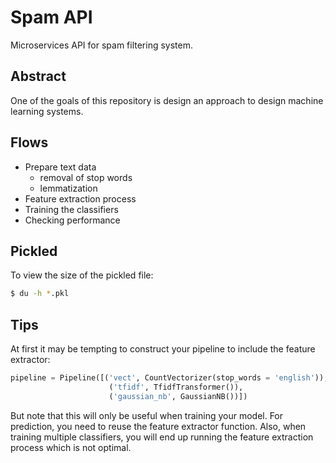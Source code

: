 # Spam API

Microservices API for spam filtering system.

## Abstract

One of the goals of this repository is design an approach to design machine learning systems.

## Flows

- Prepare text data
  - removal of stop words
  - lemmatization
- Feature extraction process
- Training the classifiers
- Checking performance


## Pickled

To view the size of the pickled file:
```bash
$ du -h *.pkl
```

## Tips

At first it may be tempting to construct your pipeline to include the feature extractor:

```python
pipeline = Pipeline([('vect', CountVectorizer(stop_words = 'english')),
                      ('tfidf', TfidfTransformer()),
                      ('gaussian_nb', GaussianNB())])
```

But note that this will only be useful when training your model. For prediction, you need to reuse the feature extractor function. Also,
when training multiple classifiers, you will end up running the feature extraction process which is not optimal.
